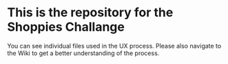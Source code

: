 # This is the repository for the Shoppies Challange

You can see individual files used in the UX process.
Please also navigate to the Wiki to get a better understanding of the process. 
